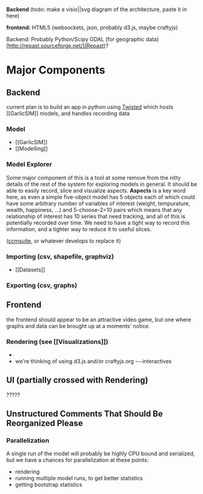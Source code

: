 **Backend**
(todo: make a visio||svg diagram of the architecture, paste it in here)


**frontend:**
 HTML5 (websockets, json, probably d3.js, maybe craftyjs)

Backend:
 Probably Python/Scipy
 GDAL (for geographic data)
 [http://repast.sourceforge.net/](Repast)?

# Major Components
## Backend
   current plan is to build an app in python using [Twisted](http://twistedmatrix.com/trac/) which hosts [[GarlicSIM]] models, and handles recording data
### Model
* [[GarlicSIM]]
* [[Modelling]]
### Model Explorer
  Some major component of this is a tool at some remove from the nitty details of the rest of the system for exploring models in general. It should be able to easily record, slice and visualize aspects. **Aspects** is a key word here, as even a simple five-object model has 5 objects each of which could have some arbitrary number of variables of interest (weight, tempurature, wealth, happiness, ...) and 5-choose-2=10 pairs which means that any relationship of interest has 10 series that need tracking, and all of this is potentially recorded over time. We need to have a tight way to record this information, and a tighter way to reduce it to useful slices.
  
   ([ccmsuite](http://github.com/tcstewar/ccmsuite), or whatever develops to replace it)
### Importing (csv, shapefile, graphviz)
  * [[Datasets]]

### Exporting (csv, graphs)


## Frontend
  the frontend should appear to be an attractive video game, but one where graphs and data can be brought up at a moments' notice.

### Rendering (see [[Visualizations]])
  * 
  * we're thinking of using d3.js and/or craftyjs.org
  ---interactives
## UI (partially crossed with Rendering)
   ?????  



## Unstructured Comments That Should Be Reorganized Please

### Parallelization
 A single run of the model will probably be highly CPU bound and serialized, but we have a chances for parallelization at these points:
 * rendering
 * running multiple model runs, to get better statistics
 * getting bootstrap statistics

 